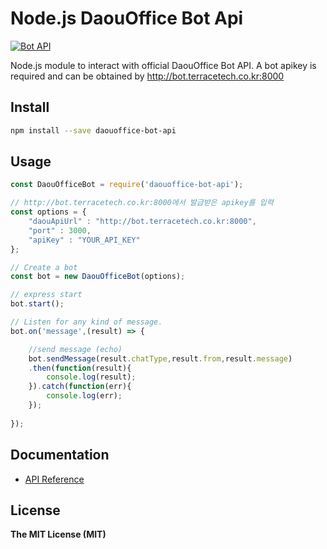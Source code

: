 

# Node.js DaouOffice Bot Api
[![Bot API](https://img.shields.io/badge/Bot%20API-v.0.1.1-00aced.svg)](https://github.com/DAOUBOT/daouoffice-bot-api/blob/master/docs/api.md)

Node.js module to interact with official DaouOffice Bot API. 
A bot apikey is required and can be obtained by http://bot.terracetech.co.kr:8000

## Install

```bash
npm install --save daouoffice-bot-api
```

## Usage

```js
const DaouOfficeBot = require('daouoffice-bot-api');

// http://bot.terracetech.co.kr:8000에서 발급받은 apikey를 입력
const options = {
	"daouApiUrl" : "http://bot.terracetech.co.kr:8000",
	"port" : 3000,
	"apiKey" : "YOUR_API_KEY"
};

// Create a bot
const bot = new DaouOfficeBot(options);

// express start
bot.start();

// Listen for any kind of message.
bot.on('message',(result) => {

	//send message (echo)
	bot.sendMessage(result.chatType,result.from,result.message)
	.then(function(result){
		console.log(result);
	}).catch(function(err){
		console.log(err);
	});
	
});
```

## Documentation

* [API Reference](https://github.com/DAOUBOT/daouoffice-bot-api/blob/master/docs/api.md)

## License

**The MIT License (MIT)**
